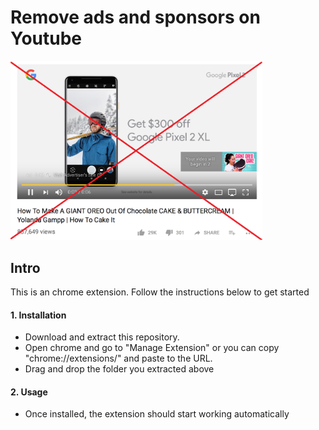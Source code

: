 # Remove ads and sponsors on Youtube

<img src="./assets//img.png" alt="drawing" width="80%"/>

## Intro

This is an chrome extension. Follow the instructions below to get started

#### 1. Installation

- Download and extract this repository. <br/>
- Open chrome and go to "Manage Extension" or you can copy "chrome://extensions/" and paste to the URL.
- Drag and drop the folder you extracted above

#### 2. Usage

- Once installed, the extension should start working automatically
